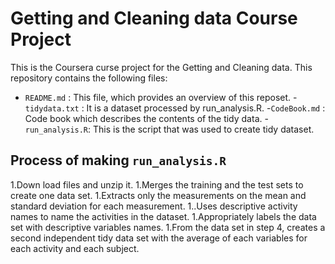 # Getting and Cleaning data Course Project

This is the Coursera curse project for the Getting and Cleaning data.
This repository contains the following files:
 - `README.md` : This file, which provides an overview of this reposet.
 -`tidydata.txt` : It is a dataset processed by run_analysis.R.
 -`CodeBook.md` : Code book which describes the contents of the tidy data.
 -`run_analysis.R`: This is the script that was used to create tidy dataset.
 
 ## Process of making `run_analysis.R`
1.Down load files and unzip it.
1.Merges the training and the test sets to create one data set.
1.Extracts only the measurements on the mean and standard deviation for each measurement.
1..Uses descriptive activity names to name the activities in the dataset.
1.Appropriately labels the data set with descriptive variables names.
1.From the data set in step 4, creates a second independent tidy data set with the average of each variables for each activity and each subject.
